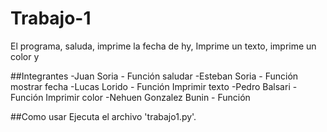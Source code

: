 # Trabajo-1
 El programa, saluda, imprime la fecha de hy, Imprime un texto, imprime un color y

##Integrantes
-Juan Soria - Función saludar
-Esteban Soria - Función mostrar fecha
-Lucas Lorido - Función Imprimir texto
-Pedro Balsari - Función Imprimir color
-Nehuen Gonzalez Bunin - Función 

##Como usar
Ejecuta el archivo 'trabajo1.py'.
